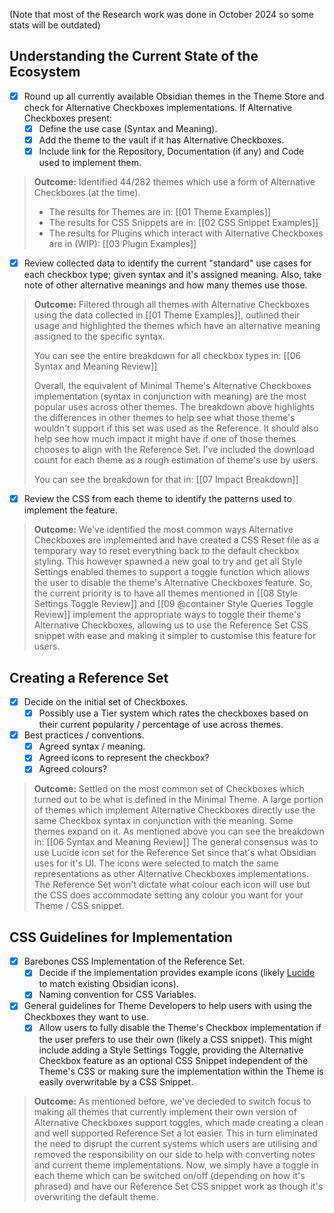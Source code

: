 (Note that most of the Research work was done in October 2024 so some stats will be outdated)

## Understanding the Current State of the Ecosystem
- [x] Round up all currently available Obsidian themes in the Theme Store and check for Alternative Checkboxes implementations. If Alternative Checkboxes present:
	- [x] Define the use case (Syntax and Meaning).
	- [x] Add the theme to the vault if it has Alternative Checkboxes.
	- [x] Include link for the Repository, Documentation (if any) and Code used to implement them.
> **Outcome:** Identified 44/282 themes which use a form of Alternative Checkboxes (at the time).
> - The results for Themes are in: [[01 Theme Examples]]
> - The results for CSS Snippets are in: [[02 CSS Snippet Examples]]
> - The results for Plugins which interact with Alternative Checkboxes are in (WIP): [[03 Plugin Examples]]

- [x] Review collected data to identify the current "standard" use cases for each checkbox type; given syntax and it's assigned meaning. Also, take note of other alternative meanings and how many themes use those.
> **Outcome:** Filtered through all themes with Alternative Checkboxes using the data collected in [[01 Theme Examples]], outlined their usage and highlighted the themes which have an alternative meaning assigned to the specific syntax. 
> 
> You can see the entire breakdown for all checkbox types in: [[06 Syntax and Meaning Review]]
> 
> Overall, the equivalent of Minimal Theme's Alternative Checkboxes implementation (syntax in conjunction with meaning) are the most popular uses across other themes. The breakdown above highlights the differences in other themes to help see what those theme's wouldn't support if this set was used as the Reference. It should also help see how much impact it might have if one of those themes chooses to align with the Reference Set. I've included the download count for each theme as a rough estimation of theme's use by users.
> 
> You can see the breakdown for that in: [[07 Impact Breakdown]]

- [x]  Review the CSS from each theme to identify the patterns used to implement the feature.
> **Outcome:** We've identified the most common ways Alternative Checkboxes are implemented and have created a CSS Reset file as a temporary way to reset everything back to the default checkbox styling. This however spawned a new goal to try and get all Style Settings enabled themes to support a toggle function which allows the user to disable the theme's Alternative Checkboxes feature. So, the current priority is to have all themes mentioned in [[08 Style Settings Toggle Review]] and [[09 @container Style Queries Toggle Review]] implement the appropriate ways to toggle their theme's Alternative Checkboxes, allowing us to use the Reference Set CSS snippet with ease and making it simpler to customise this feature for users.

## Creating a Reference Set
- [x] Decide on the initial set of Checkboxes.
	- [x] Possibly use a Tier system which rates the checkboxes based on their current popularity / percentage of use across themes.
- [x] Best practices / conventions.
	- [x] Agreed syntax / meaning.
	- [x] Agreed icons to represent the checkbox?
	- [x] Agreed colours?
> **Outcome:** Settled on the most common set of Checkboxes which turned out to be what is defined in the Minimal Theme. A large portion of themes which implement Alternative Checkboxes directly use the same Checkbox syntax in conjunction with the meaning. Some themes expand on it. As mentioned above you can see the breakdown in: [[06 Syntax and Meaning Review]]
> The general consensus was to use Lucide icon set for the Reference Set since that's what Obsidian uses for it's UI. The icons were selected to match the same representations as other Alternative Checkboxes implementations. The Reference Set won't dictate what colour each icon will use but the CSS does accommodate setting any colour you want for your Theme / CSS snippet.

## CSS Guidelines for Implementation
- [x] Barebones CSS Implementation of the Reference Set.
	- [x] Decide if the implementation provides example icons (likely [Lucide](https://lucide.dev/) to match existing Obsidian icons).
	- [x] Naming convention for CSS Variables.
- [x] General guidelines for Theme Developers to help users with using the Checkboxes they want to use.
	- [x] Allow users to fully disable the Theme's Checkbox implementation if the user prefers to use their own (likely a CSS snippet). This might include adding a Style Settings Toggle, providing the Alternative Checkbox feature as an optional CSS Snippet independent of the Theme's CSS or making sure the implementation within the Theme is easily overwritable by a CSS Snippet.
> **Outcome:** As mentioned before, we've decieded to switch focus to making all themes that currently implement their own version of Alternative Checkboxes support toggles, which made creating a clean and well supported Reference Set a lot easier. This in turn eliminated the need to disrupt the current systems which users are utilising and removed the responsibility on our side to help with converting notes and current theme implementations. Now, we simply have a toggle in each theme which can be switched on/off (depending on how it's phrased) and have our Reference Set CSS snippet work as though it's overwriting the default theme.